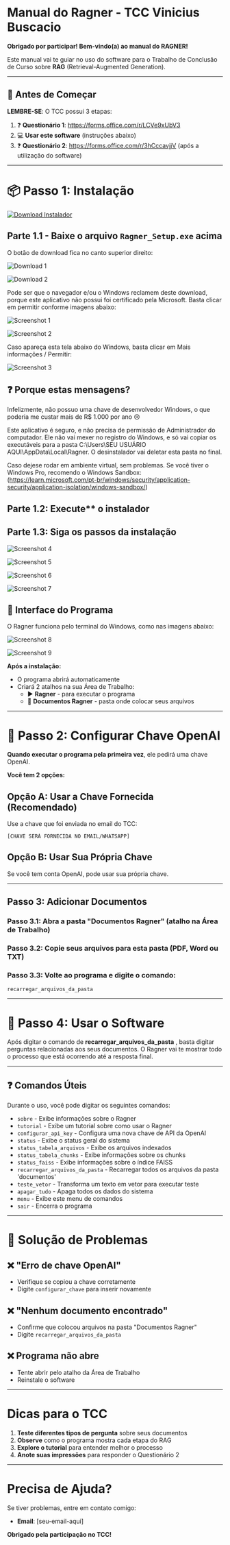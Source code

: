 # Manual do Ragner - TCC Vinicius Buscacio

**Obrigado por participar! Bem-vindo(a) ao manual do RAGNER!**

Este manual vai te guiar no uso do software para o Trabalho de Conclusão de Curso sobre **RAG** (Retrieval-Augmented Generation). 

---

## 🎯 Antes de Começar

**LEMBRE-SE**: O TCC possui 3 etapas:

1. ❓ **Questionário 1**: https://forms.office.com/r/LCVe9xUbV3
2. 💻 **Usar este software** (instruções abaixo)
3. ❓ **Questionário 2**: https://forms.office.com/r/3hCccavjjV (após a utilização do software)

---

# 📦 Passo 1: Instalação

[![Download Instalador](https://img.shields.io/badge/Download-Ragner_Setup.exe-blue?style=for-the-badge&logo=windows)](installer/Ragner_Setup.exe)

## Parte 1.1 - Baixe o arquivo `Ragner_Setup.exe` acima

O botão de download fica no canto superior direito:

![Download 1](installer/screenshots/download-01.png)

![Download 2](installer/screenshots/download-02.png)

Pode ser que o navegador e/ou o Windows reclamem deste download, porque este aplicativo não possui foi certificado pela Microsoft. Basta clicar em permitir conforme imagens abaixo:

![Screenshot 1](installer/screenshots/permitir-01.png)

![Screenshot 2](installer/screenshots/permitir-02.png)

Caso apareça esta tela abaixo do Windows, basta clicar em Mais informações / Permitir:

![Screenshot 3](installer/screenshots/permitir-03.png)

## ❓ Porque estas mensagens?

Infelizmente, não possuo uma chave de desenvolvedor Windows, o que poderia me custar mais de R$ 1.000 por ano 😢

Este aplicativo é seguro, e não precisa de permissão de Administrador do computador. Ele não vai mexer no registro do Windows, e só vai copiar os executáveis para a pasta C:\Users\SEU USUÁRIO AQUI\AppData\Local\Ragner. O desinstalador vai deletar esta pasta no final.

Caso dejese rodar em ambiente virtual, sem problemas. Se você tiver o Windows Pro, recomendo o Windows Sandbox: (https://learn.microsoft.com/pt-br/windows/security/application-security/application-isolation/windows-sandbox/)

## Parte 1.2: Execute** o instalador

## Parte 1.3: **Siga** os passos da instalação

![Screenshot 4](installer/screenshots/01.png)

![Screenshot 5](installer/screenshots/02.png)

![Screenshot 6](installer/screenshots/03.png)

![Screenshot 7](installer/screenshots/04.png)

## 📱 Interface do Programa

O Ragner funciona pelo terminal do Windows, como nas imagens abaixo:

![Screenshot 8](installer/screenshots/05.png)

![Screenshot 9](installer/screenshots/07.png)


**Após a instalação:**
- O programa abrirá automaticamente
- Criará 2 atalhos na sua Área de Trabalho:
  - ▶️ **Ragner** - para executar o programa
  - 📁 **Documentos Ragner** - pasta onde colocar seus arquivos

---

# 🔑 Passo 2: Configurar Chave OpenAI

**Quando executar o programa pela primeira vez**, ele pedirá uma chave OpenAI.

**Você tem 2 opções:**

## Opção A: Usar a Chave Fornecida (Recomendado)
Use a chave que foi enviada no email do TCC:
```
[CHAVE SERÁ FORNECIDA NO EMAIL/WHATSAPP]
```

## Opção B: Usar Sua Própria Chave
Se você tem conta OpenAI, pode usar sua própria chave.

---

## Passo 3: Adicionar Documentos

### Passo 3.1: **Abra** a pasta "Documentos Ragner" (atalho na Área de Trabalho)
### Passo 3.2: **Copie** seus arquivos para esta pasta (PDF, Word ou TXT)
### Passo 3.3: **Volte** ao programa e digite o comando:

```
recarregar_arquivos_da_pasta
```

---

# 🚀 Passo 4: Usar o Software

Após digitar o comando de **recarregar_arquivos_da_pasta** , basta digitar perguntas relacionadas aos seus documentos. O Ragner vai te mostrar todo o processo que está ocorrendo até a resposta final.

---

## ❓ Comandos Úteis

Durante o uso, você pode digitar os seguintes comandos:

- `sobre` - Exibe informações sobre o Ragner
- `tutorial` - Exibe um tutorial sobre como usar o Ragner
- `configurar_api_key` - Configura uma nova chave de API da OpenAI
- `status` - Exibe o status geral do sistema
- `status_tabela_arquivos` - Exibe os arquivos indexados
- `status_tabela_chunks` - Exibe informações sobre os chunks
- `status_faiss` - Exibe informações sobre o índice FAISS
- `recarregar_arquivos_da_pasta` - Recarregar todos os arquivos da pasta 'documentos'
- `teste_vetor` - Transforma um texto em vetor para executar teste
- `apagar_tudo` - Apaga todos os dados do sistema
- `menu` - Exibe este menu de comandos
- `sair` - Encerra o programa

---

# 🔧 Solução de Problemas

## ❌ "Erro de chave OpenAI"
- Verifique se copiou a chave corretamente
- Digite `configurar_chave` para inserir novamente

## ❌ "Nenhum documento encontrado"
- Confirme que colocou arquivos na pasta "Documentos Ragner"
- Digite `recarregar_arquivos_da_pasta`

## ❌ Programa não abre
- Tente abrir pelo atalho da Área de Trabalho
- Reinstale o software

---

# Dicas para o TCC

1. **Teste diferentes tipos de pergunta** sobre seus documentos
2. **Observe** como o programa mostra cada etapa do RAG
3. **Explore o tutorial** para entender melhor o processo
4. **Anote suas impressões** para responder o Questionário 2

---

# Precisa de Ajuda?

Se tiver problemas, entre em contato comigo: 
- **Email**: [seu-email-aqui]


**Obrigado pela participação no TCC!**
